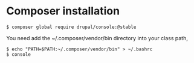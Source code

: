 # Composer installation
```
$ composer global require drupal/console:@stable
```
You need add the ~/.composer/vendor/bin directory into your class path,
```
$ echo "PATH=$PATH:~/.composer/vendor/bin" > ~/.bashrc
$ console
```